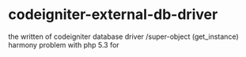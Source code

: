codeigniter-external-db-driver
==============================

the written of codeigniter database driver /super-object (get_instance) harmony problem with php 5.3 for

